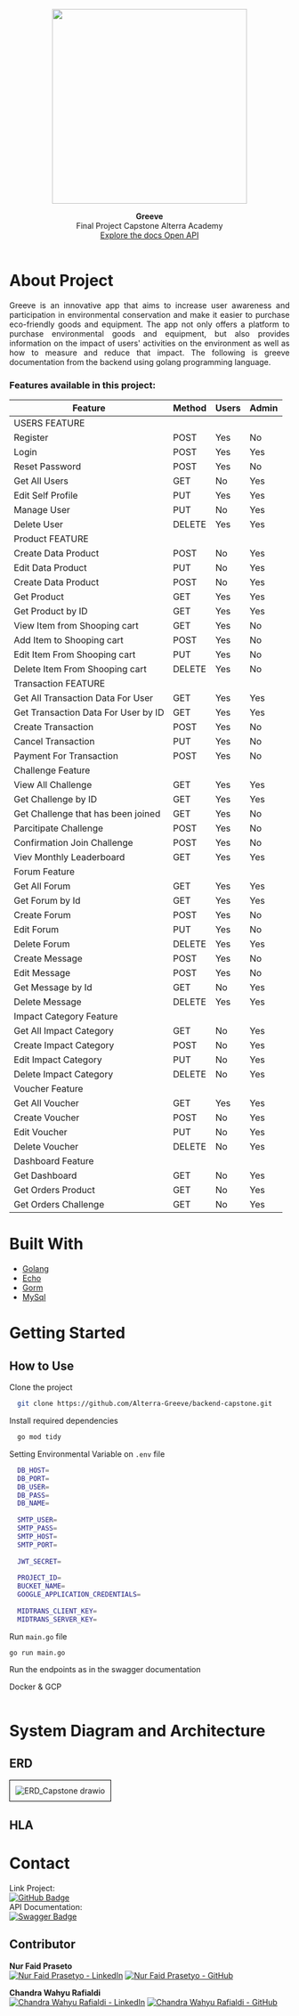 <p align="center">
<img src="https://github.com/Alterra-Greeve/.github/assets/133726246/3a58ead2-7977-4f31-8f29-bb54e55dc34b" width="350" />
</p>

<p align="center">
  <b>Greeve</b><br>
  Final Project Capstone Alterra Academy<br>
  <a href="https://api.greeve.store/">Explore the docs Open API</a> 
  <br><br>
</p>

# About Project
<p align="justify">
  Greeve is an innovative app that aims to increase user awareness and participation in environmental conservation and make it easier to purchase eco-friendly goods and equipment. The app not only offers a platform to purchase environmental goods and equipment, but also provides information on the impact of users' activities on the environment as well as how to measure and reduce that impact. The following is greeve documentation from the backend using golang programming language.
</p> 

### Features available in this project:
| Feature           | Method              | Users                   |          Admin                           |
| ----------------- | ------------------- | ----------------------- | ---------------------------------------- |
| USERS FEATURE                                                                                                |
| Register          | POST                | Yes                     | No                                       |
| Login             | POST                | Yes                     | Yes                                      |
| Reset Password    | POST                | Yes                     | No                                       |
| Get All Users     | GET                 | No                      | Yes                                      |
| Edit Self Profile | PUT                 | Yes                     | Yes                                      |
| Manage User       | PUT                 | No                      | Yes                                      |
| Delete User       | DELETE              | Yes                     | Yes                                      |
| Product  FEATURE                                                                                             |
| Create Data Product | POST                | No                      | Yes                                      |
| Edit Data Product   | PUT                 | No                      | Yes                                      |
| Create Data Product | POST                | No                      | Yes                                      |
| Get Product         | GET                 | Yes                     | Yes                                      |
| Get Product by ID   | GET                 | Yes                     | Yes                                      |
| View Item from Shooping cart       | GET                 | Yes                     | No                                      |
| Add Item to Shooping cart          | POST                | Yes                     | No                                      |
| Edit Item From Shooping cart       | PUT                 | Yes                     | No                                      |
| Delete Item From Shooping cart     | DELETE              | Yes                     | No                                      |
| Transaction  FEATURE                                                                                             |
| Get All Transaction Data For User  | GET                 | Yes                     | Yes                                     |
| Get Transaction Data For User by ID| GET                 | Yes                     | Yes                                     |
| Create Transaction                 | POST                | Yes                     | No                                      |
| Cancel Transaction                 | PUT                 | Yes                     | No                                      |
| Payment For Transaction            | POST                | Yes                     | No                                      |
| Challenge Feature                                                                                                            |
| View All Challenge                 | GET                 | Yes                     | Yes                                     |
| Get Challenge by ID                | GET                 | Yes                     | Yes                                     |
| Get Challenge that has been joined                | GET                 | Yes                     | No                                  |
| Parcitipate Challenge              | POST                | Yes                     | No                                      |
| Confirmation Join Challenge        | POST                | Yes                     | No                                      |
| Viev Monthly Leaderboard           | GET                 | Yes                     | Yes                                     |
| Forum Feature                                                                                                                |
| Get All Forum        | GET                | Yes                     | Yes                                      |
| Get Forum by Id      | GET                | Yes                     | Yes                                      |
| Create Forum         | POST               | Yes                     | No                                       |
| Edit Forum           | PUT                | Yes                     | No                                       |
| Delete Forum         | DELETE             | Yes                     | Yes                                      |
| Create Message       | POST               | Yes                     | No                                       |
| Edit Message         | POST               | Yes                     | No                                       |
| Get Message by Id    | GET                | No                      | Yes                                      |
| Delete Message       | DELETE             | Yes                     | Yes                                      |
| Impact Category Feature                                                                                                |
| Get All Impact Category       | GET                | No                     | Yes                                      |
| Create Impact Category        | POST               | No                     | Yes                                      |
| Edit Impact Category          | PUT                | No                     | Yes                                      |
| Delete Impact Category        | DELETE             | No                     | Yes                                      |
| Voucher Feature                                                                                                  |
| Get All Voucher       | GET                  | Yes                    | Yes                                      |
| Create Voucher        | POST                 | No                     | Yes                                      |
| Edit Voucher          | PUT                  | No                     | Yes                                      |
| Delete Voucher        | DELETE               | No                     | Yes                                      |
| Dashboard Feature                                                                                                    |
| Get Dashboard              | GET                  | No                    | Yes                                      |
| Get Orders Product         | GET                  | No                    | Yes                                      |
| Get Orders Challenge       | GET                  | No                    | Yes                                      |

# Built With
- <a href="https://github.com/golang">Golang</a>
- <a href="https://github.com/labstack/echo">Echo</a>
- <a href="https://github.com/go-gorm/gorm">Gorm</a>
- <a href="https://github.com/mysql">MySql</a>
# Getting Started
## How to Use
Clone the project

```bash
  git clone https://github.com/Alterra-Greeve/backend-capstone.git
```
Install required dependencies
```bash
  go mod tidy
```
Setting Environmental Variable on `.env` file
```bash
  DB_HOST=
  DB_PORT=
  DB_USER=
  DB_PASS=
  DB_NAME=
  
  SMTP_USER=
  SMTP_PASS=
  SMTP_HOST=
  SMTP_PORT=
  
  JWT_SECRET=
  
  PROJECT_ID=
  BUCKET_NAME=
  GOOGLE_APPLICATION_CREDENTIALS=
  
  MIDTRANS_CLIENT_KEY=
  MIDTRANS_SERVER_KEY=
```
Run `main.go` file
```bash
go run main.go
```
Run the endpoints as in the swagger documentation

Docker & GCP
```bash
```


# System Diagram and Architecture
## ERD
<div style="border: 1px solid #000; padding: 10px; display: inline-block;">
  <img src="https://github.com/Alterra-Greeve/backend-capstone/assets/133726246/c6ddfcd2-2c8c-4d1e-a7c8-2587ec42adf6" alt="ERD_Capstone drawio">
</div>

## HLA

# Contact 
Link Project: <br>
<a href="https://github.com/Alterra-Greeve">
  <img src="https://img.shields.io/badge/Greeve-black?logo=github" alt="GitHub Badge">
</a>
<br>
API Documentation: <br>
<a href="https://api.greeve.store/#/">
  <img src="https://img.shields.io/badge/Greeve-darkgreen?logo=swagger&logoColor=dark" alt="Swagger Badge">
</a>
## Contributor
**Nur Faid Praseto** 
<br>
[![Nur Faid Prasetyo - LinkedIn](https://img.shields.io/badge/Nur_Faid_Prasetyo-blue?logo=linkedin)](https://www.linkedin.com/in/kzquandary)
[![Nur Faid Prasetyo - GitHub](https://img.shields.io/badge/Nur_Faid_Prasetyo-black?logo=github)](https://github.com/kzquandary)

**Chandra Wahyu Rafialdi** 
<br>
[![Chandra Wahyu Rafialdi - LinkedIn](https://img.shields.io/badge/Chandra_Wahyu_Rafialdi-blue?logo=linkedin)](https://www.linkedin.com/in/chandra-wahyu-r-8875b3297/)
[![Chandra Wahyu Rafialdi - GitHub](https://img.shields.io/badge/Chandra_Wahyu_Rafialdi-black?logo=github)](https://github.com/ChandraWahyuR)


